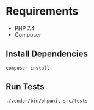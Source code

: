 # Requirements
- PHP 7.4
- Composer

## Install Dependencies
```
composer install
```
## Run Tests
```
./vendor/bin/phpunit src/tests
```